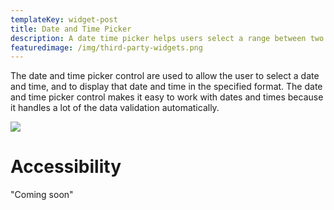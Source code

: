 ```yaml
---
templateKey: widget-post
title: Date and Time Picker
description: A date time picker helps users select a range between two dates and times.
featuredimage: /img/third-party-widgets.png
---
```

The date and time picker control are used to allow the user to select a date and time, and to display that date and time in the specified format. The date and time picker control makes it easy to work with dates and times because it handles a lot of the data validation automatically.

![](/img/date-time-picker.png)

# **Accessibility**

"Coming soon"